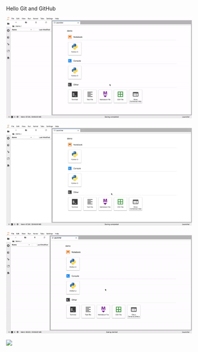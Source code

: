 Hello Git and GitHub

![](super.gif)

![](csvlauncher.gif)


![](csvlauncher2.gif)

![](goated.gif)
